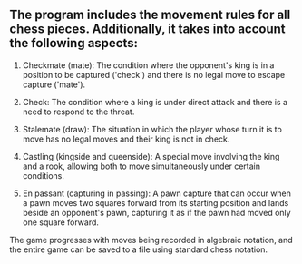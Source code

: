 ## The program includes the movement rules for all chess pieces. Additionally, it takes into account the following aspects:

1. Checkmate (mate): The condition where the opponent's king is in a position to be captured ('check') and there is no legal move to escape capture ('mate').

2. Check: The condition where a king is under direct attack and there is a need to respond to the threat.

3. Stalemate (draw): The situation in which the player whose turn it is to move has no legal moves and their king is not in check.

4. Castling (kingside and queenside): A special move involving the king and a rook, allowing both to move simultaneously under certain conditions.

5. En passant (capturing in passing): A pawn capture that can occur when a pawn moves two squares forward from its starting position and lands beside an opponent's pawn, capturing it as if the pawn had moved only one square forward.

The game progresses with moves being recorded in algebraic notation, and the entire game can be saved to a file using standard chess notation.
